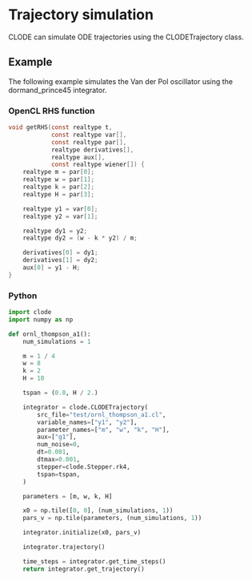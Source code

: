 # Trajectory simulation

CLODE can simulate ODE trajectories using the CLODETrajectory class.

## Example

The following example simulates the Van der Pol oscillator using the dormand_prince45 integrator.

### OpenCL RHS function

```c
void getRHS(const realtype t,
            const realtype var[],
            const realtype par[],
            realtype derivatives[],
            realtype aux[],
            const realtype wiener[]) {
    realtype m = par[0];
    realtype w = par[1];
    realtype k = par[2];
    realtype H = par[3];

    realtype y1 = var[0];
    realtype y2 = var[1];

    realtype dy1 = y2;
    realtype dy2 = (w - k * y2) / m;

    derivatives[0] = dy1;
    derivatives[1] = dy2;
    aux[0] = y1 - H;
}
```

### Python

```python
import clode
import numpy as np

def ornl_thompson_a1():
    num_simulations = 1

    m = 1 / 4
    w = 8
    k = 2
    H = 10

    tspan = (0.0, H / 2.)

    integrator = clode.CLODETrajectory(
        src_file="test/ornl_thompson_a1.cl",
        variable_names=["y1", "y2"],
        parameter_names=["m", "w", "k", "H"],
        aux=["g1"],
        num_noise=0,
        dt=0.001,
        dtmax=0.001,
        stepper=clode.Stepper.rk4,
        tspan=tspan,
    )

    parameters = [m, w, k, H]

    x0 = np.tile([0, 0], (num_simulations, 1))
    pars_v = np.tile(parameters, (num_simulations, 1))

    integrator.initialize(x0, pars_v)

    integrator.trajectory()

    time_steps = integrator.get_time_steps()
    return integrator.get_trajectory()
```
